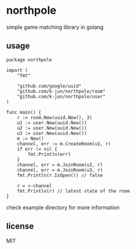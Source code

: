 # northpole

simple game matching library in golang

## usage

```golang
package northpole

import (
	"fmt"

	"github.com/google/uuid"
	"github.com/k-jun/northpole/room"
	"github.com/k-jun/northpole/user"
)

func main() {
	r := room.New(uuid.New(), 3)
	u1 := user.New(uuid.New())
	u2 := user.New(uuid.New())
	u3 := user.New(uuid.New())
	m := New()
	channel, err := m.CreateRoom(u1, r)
	if err != nil {
		fmt.Println(err)
	}
	channel, err = m.JoinRoom(u2, r)
	channel, err = m.JoinRoom(u3, r)
	fmt.Println(r.IsOpen()) // false

	r = <-channel
	fmt.Println(r) // latest state of the room
}
```

check example directory for more information


## license
MIT
